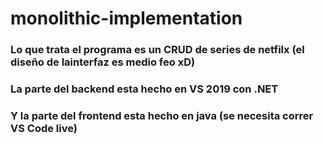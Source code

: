 # monolithic-implementation
 
### Lo que trata el programa es un CRUD de series de netfilx (el diseño de lainterfaz es medio feo xD)
### La parte del backend esta hecho en VS 2019 con .NET
### Y la parte del frontend esta hecho en java (se necesita correr VS Code live)
